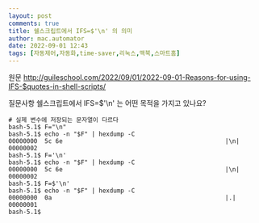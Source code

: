 ```yaml
---
layout: post
comments: true
title: 쉘스크립트에서 IFS=$'\n' 의 의미
author: mac.automator
date: 2022-09-01 12:43
tags: [자동제어,자동화,time-saver,리눅스,맥북,스마트홈]
---
```


원문 http://guileschool.com/2022/09/01/2022-09-01-Reasons-for-using-IFS-$quotes-in-shell-scripts/

질문사항
쉘스크립트에서 IFS=$'\n' 는 어떤 목적을 가지고 있나요?

```shell
# 실제 변수에 저장되는 문자열이 다르다
bash-5.1$ F="\n"
bash-5.1$ echo -n "$F" | hexdump -C
00000000  5c 6e                                             |\n|
00000002
bash-5.1$ F='\n'
bash-5.1$ echo -n "$F" | hexdump -C
00000000  5c 6e                                             |\n|
00000002
bash-5.1$ F=$'\n'
bash-5.1$ echo -n "$F" | hexdump -C
00000000  0a                                                |.|
00000001
bash-5.1$
```
